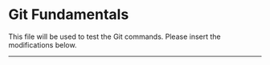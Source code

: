 # Git Fundamentals
This file will be used to test the Git commands. Please insert the modifications below.

---


